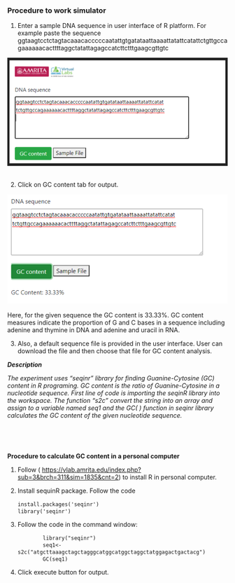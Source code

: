 ### Procedure to work simulator


1.	Enter a sample DNA sequence in user interface of R platform. For example paste the sequence 
ggtaagtcctctagtacaaacacccccaatattgtgatataattaaaattatattcatattctgttgccagaaaaaacacttttaggctatattagagccatcttctttgaagcgttgtc


<center><img src="images/exp2_1.png" title="" /></center>
&nbsp;

2.	Click on GC content tab for output. 

<center><img src="images/exp2_2.png" title="" /></center>

Here, for the given sequence the GC content is 33.33%. GC content measures indicate the proportion of G and C bases in a sequence including adenine and thymine in DNA and adenine and uracil in RNA.

3.	Also, a default sequence file is provided in the user interface. User can download the file and then choose that file for GC content analysis. 


***Description***
 
*The experiment uses “seqinr” library for finding Guanine-Cytosine (GC) content in R programing. GC content is the ratio of Guanine-Cytosine in a nucleotide sequence. First line of code is importing the seqinR library into the workspace. The function “s2c” convert the string into an array and assign to a variable named seq1 and the GC( ) function in seqinr library calculates the GC content of the given nucleotide sequence.*
 
&nbsp;

&nbsp;

**Procedure to calculate GC content in a personal computer**


1.	Follow ( https://vlab.amrita.edu/index.php?sub=3&brch=311&sim=1835&cnt=2) to install R in personal computer.
2.	Install sequinR package. Follow the code 

        install.packages('seqinr')
        library('seqinr')
3. Follow the code in the command window:

               library("seqinr")
               seq1<-s2c("atgcttaaagctagctagggcatggcatggctaggctatggagactgactacg")
               GC(seq1)
4. Click execute button for output.
 
&nbsp;


